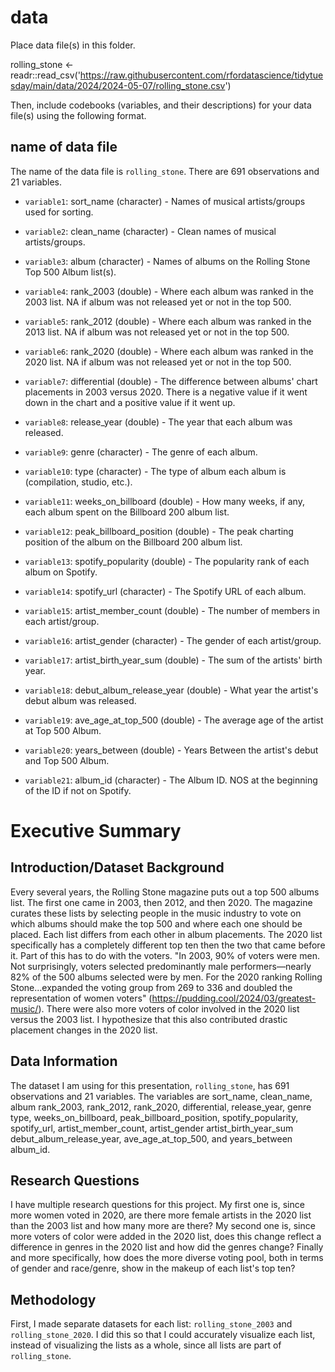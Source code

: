 # data

Place data file(s) in this folder.

rolling_stone <- readr::read_csv('https://raw.githubusercontent.com/rfordatascience/tidytuesday/main/data/2024/2024-05-07/rolling_stone.csv')

Then, include codebooks (variables, and their descriptions) for your data file(s)
using the following format.

## name of data file

The name of the data file is `rolling_stone`.  There are 691 observations and 21 variables.

- `variable1`: sort_name (character) - Names of musical artists/groups used for sorting.

- `variable2`: clean_name (character) - Clean names of musical artists/groups.

- `variable3`: album (character) - Names of albums on the Rolling Stone Top 500 Album list(s).

- `variable4`: rank_2003 (double) - Where each album was ranked in the 2003 list. NA if album was not released yet or not in the top 500.

- `variable5`: rank_2012 (double) - Where each album was ranked in the 2013 list. NA if album was not released yet or not in the top 500.

- `variable6`: rank_2020 (double) - Where each album was ranked in the 2020 list. NA if album was not released yet or not in the top 500.

- `variable7`: differential (double) - The difference between albums' chart placements in 2003 versus 2020. There is a negative value if it went down in the chart and a positive value if it went up.

- `variable8`: release_year (double) - The year that each album was released.
- `variable9`: genre (character) - The genre of each album.
- `variable10`: type (character) - The type of album each album is (compilation, studio, etc.).
- `variable11`: weeks_on_billboard (double) - How many weeks, if any, each album spent on the Billboard 200 album list.
- `variable12`: peak_billboard_position (double) - The peak charting position of the album on the Billboard 200 album list.
- `variable13`: spotify_popularity (double) - The popularity rank of each album on Spotify.
- `variable14`: spotify_url (character) - The Spotify URL of each album.
- `variable15`: artist_member_count (double) - The number of members in each artist/group.
- `variable16`: artist_gender (character) - The gender of each artist/group.
- `variable17`: artist_birth_year_sum (double) - The sum of the artists' birth year.
- `variable18`: debut_album_release_year (double) - What year the artist's debut album was released.
- `variable19`: ave_age_at_top_500 (double) -	The average age of the artist at Top 500 Album.
- `variable20`: years_between	(double) - Years Between the artist's debut and Top 500 Album.
- `variable21`: album_id (character) - The Album ID. NOS at the beginning of the ID if not on Spotify.

# Executive Summary


## Introduction/Dataset Background

Every several years, the Rolling Stone magazine puts out a top 500 albums list.  The first one came in 2003, then 2012, and then 2020.  The magazine curates these lists by selecting people in the music industry to vote on which albums should make the top 500 and where each one should be placed.  Each list differs from each other in album placements.  The 2020 list specifically has a completely different top ten then the two that came before it.  Part of this has to do with the voters.  "In 2003, 90% of voters were men. Not surprisingly, voters selected predominantly male performers—nearly 82% of the 500 albums selected were by men. For the 2020 ranking Rolling Stone...expanded the voting group from 269 to 336 and doubled the representation of women voters" (https://pudding.cool/2024/03/greatest-music/).  There were also more voters of color involved in the 2020 list versus the 2003 list.  I hypothesize that this also contributed drastic placement changes in the 2020 list.

## Data Information

The dataset I am using for this presentation, `rolling_stone`, has 691 observations and 21 variables.  The variables are sort_name, clean_name, album rank_2003, rank_2012, rank_2020, differential, release_year,  genre type,  weeks_on_billboard, peak_billboard_position,  spotify_popularity,  spotify_url, artist_member_count,  artist_gender artist_birth_year_sum  debut_album_release_year,  ave_age_at_top_500, and years_between	album_id.

## Research Questions

I have multiple research questions for this project. My first one is, since more women voted in 2020, are there more female artists in the 2020 list than the 2003 list and how many more are there?  My second one is, since more voters of color were added in the 2020 list, does this change reflect a difference in genres in the 2020 list and how did the genres change?  Finally and more specifically, how does the more diverse voting pool, both in terms of gender and race/genre, show in the makeup of each list's top ten?

## Methodology

First, I made separate datasets for each list: `rolling_stone_2003` and `rolling_stone_2020`.  I did this so that I could accurately visualize each list, instead of visualizing the lists as a whole, since all lists are part of `rolling_stone`.